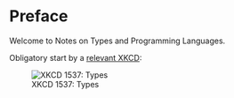 # Preface

Welcome to Notes on Types and Programming Languages.

Obligatory start by a [relevant XKCD](https://xkcd.com/1537/):

<figure>
    <img
        src="https://imgs.xkcd.com/comics/types.png"
        title="XKCD 1537: Types"
        alt="XKCD 1537: Types"
        loading="lazy"
    />
    <figcaption>XKCD 1537: Types</figcaption>
</figure>
